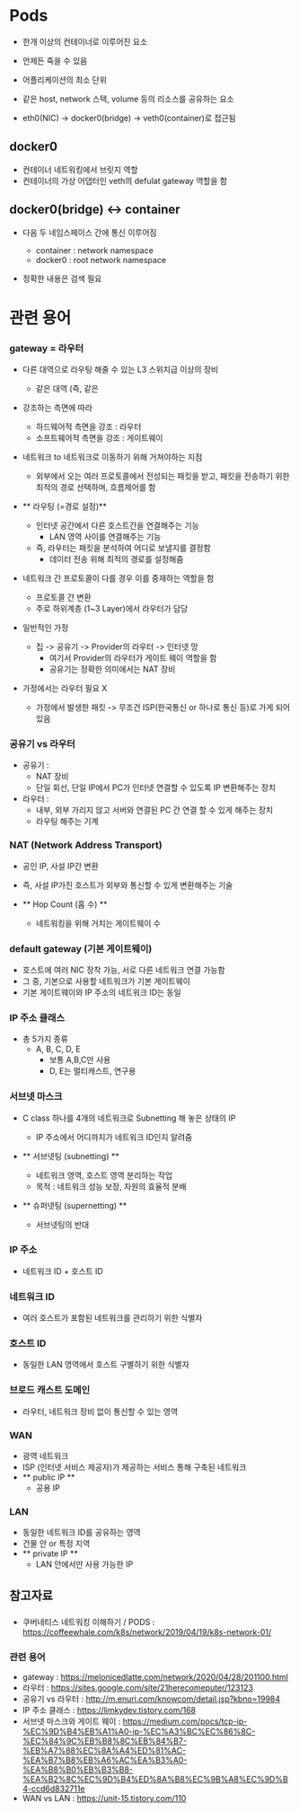 # Pods
- 한개 이상의 컨테이너로 이루어진 요소
- 언제든 죽을 수 있음
- 어플리케이션의 최소 단위
- 같은 host, network 스택, volume 등의 리소스를 공유하는 요소

- eth0(NIC) -> docker0(bridge) -> veth0(container)로 접근됨

## docker0
- 컨테이너 네트워킹에서 브릿지 역할
- 컨테이너의 가상 어댑터인 veth의 defulat gateway 역할을 함

## docker0(bridge) <-> container
- 다음 두 네임스페이스 간에 통신 이루어짐
	- container : network namespace
	- docker0 : root network namespace

- 정확한 내용은 검색 필요




# 관련 용어

### gateway = 라우터
- 다른 대역으로 라우팅 해줄 수 있는 L3 스위치급 이상의 장비
	- 같은 대역 (즉, 같은 

- 강조하는 측면에 따라
	- 하드웨어적 측면을 강조 : 라우터
	- 소프트웨어적 측면을 강조 : 게이트웨이
	
- 네트워크 to 네트워크로 이동하기 위해 거쳐야하는 지점
	- 외부에서 오는 여러 프로토콜에서 전성되는 패킷을 받고, 패킷을 전송하기 위한 최적의 경로 선택하며, 흐름제어를 함

- ** 라우팅 (=경로 설정)**
	- 인터넷 공간에서 다른 호스트간을 연결해주는 기능
		- LAN 영역 사이를 연결해주는 기능
	- 즉, 라우터는 패킷을 분석하여 어디로 보낼지를 결정함
		- 데이터 전송 위해 최적의 경로를 설정해줌
		
- 네트워크 간 프로토콜이 다를 경우 이를 중재하는 역할을 함
	- 프로토콜 간 변환
	- 주로 하위계층 (1~3 Layer)에서 라우터가 담당

- 일반적인 가정
	- 집 -> 공유기 -> Provider의 라우터 -> 인터넷 망
		- 여기서 Provider의 라우터가 게이트 웨이 역할을 함
		- 공유기는 정확한 의미에서는 NAT 장비
	
- 가정에서는 라우터 필요 X
	- 가정에서 발생한 패킷 -> 무조건 ISP(한국통신 or 하나로 통신 등)로 가게 되어 있음
		
### 공유기 vs 라우터
- 공유기 : 
	- NAT 장비
	- 단일 회선, 단일 IP에서 PC가 인터넷 연결할 수 있도록 IP 변환해주는 장치
- 라우터 : 
	- 내부, 외부 가리지 않고 서버와 연결된 PC 간 연결 할 수 있게 해주는 장치
	- 라우팅 해주는 기계

### NAT (Network Address Transport)
- 공인 IP, 사설 IP간 변환
- 즉, 사설  IP가진 호스트가 외부와 통신할 수 있게 변환해주는 기술
		
- ** Hop Count (홉 수) **
	- 네트워킹을 위해 거치는 게이트웨이 수

### default gateway (기본 게이트웨이)
- 호스트에 여러 NIC 장착 가능, 서로 다른 네트워크 연결 가능함
- 그 중, 기본으로 사용할 네트워크가 기본 게이트웨이
- 기본 게이트웨이와 IP 주소의 네트워크 ID는 동일

### IP 주소 클래스
- 총 5가지 종류
	- A, B, C, D, E
		- 보통 A,B,C만 사용
		- D, E는 멀티캐스트, 연구용

### 서브넷 마스크
- C class 하나를 4개의 네트워크로 Subnetting 해 놓은 상태의 IP
	- IP 주소에서 어디까지가 네트워크 ID인지 알려줌

- ** 서브넷팅 (subnetting) **
	- 네트워크 영역, 호스트 영역 분리하는 작업
	- 목적 : 네트워크 성능 보장, 자원의 효율적 분배
- ** 슈퍼넷팅 (supernetting) **
	- 서브넷팅의 반대
	

### IP 주소
- 네트워크 ID + 호스트 ID

### 네트워크 ID
- 여러 호스트가 포함된 네트워크를 관리하기 위한 식별자

### 호스트 ID
- 동일한 LAN 영역에서 호스트 구별하기 위한 식별자

### 브로드 캐스트 도메인
- 라우터, 네트워크 장비 없이 통신할 수 있는 영역

### WAN
- 광역 네트워크
- ISP (인터넷 서비스 제공자)가 제공하는 서비스 통해 구축된 네트워크
- ** public IP **
	- 공용 IP

### LAN
- 동일한 네트워크 ID를 공유하는 영역
- 건물 안 or 특정 지역
- ** private IP **
	- LAN 안에서만 사용 가능한 IP
	
	











## 참고자료

###
- 쿠버네티스 네트워킹 이해하기 / PODS : https://coffeewhale.com/k8s/network/2019/04/19/k8s-network-01/

### 관련 용어
- gateway : https://melonicedlatte.com/network/2020/04/28/201100.html
- 라우터 : https://sites.google.com/site/21herecomeputer/123123
- 공유기 vs 라우터 : http://m.enuri.com/knowcom/detail.jsp?kbno=19984
- IP 주소 클래스 : https://limkydev.tistory.com/168
- 서브넷 마스크와 게이트 웨이 : https://medium.com/pocs/tcp-ip-%EC%9D%B4%EB%A1%A0-ip-%EC%A3%BC%EC%86%8C-%EC%84%9C%EB%B8%8C%EB%84%B7-%EB%A7%88%EC%8A%A4%ED%81%AC-%EA%B7%B8%EB%A6%AC%EA%B3%A0-%EA%B8%B0%EB%B3%B8-%EA%B2%8C%EC%9D%B4%ED%8A%B8%EC%9B%A8%EC%9D%B4-ccd6d832711e
- WAN vs LAN : https://unit-15.tistory.com/110
